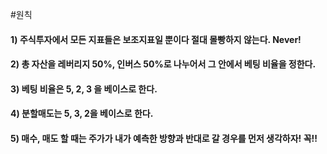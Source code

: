 #원칙

#### 1) 주식투자에서 모든 지표들은 보조지표일 뿐이다 절대 몰빵하지 않는다. Never!

#### 2) 총 자산을 레버리지 50%, 인버스 50%로 나누어서 그 안에서 베팅 비율을 정한다.

#### 3) 베팅 비율은 5, 2, 3 을 베이스로 한다.

#### 4) 분할매도는 5, 3, 2을 베이스로 한다.

#### 5) 매수, 매도 할 때는 주가가 내가 예측한 방향과 반대로 갈 경우를 먼저 생각하자! 꼭!!